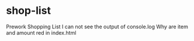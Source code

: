 # shop-list
Prework Shopping List
I can not see the output of console.log 
Why are item and amount red in index.html
